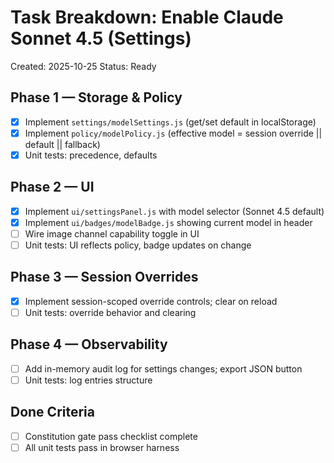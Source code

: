 # Task Breakdown: Enable Claude Sonnet 4.5 (Settings)

Created: 2025-10-25
Status: Ready

## Phase 1 — Storage & Policy
- [x] Implement `settings/modelSettings.js` (get/set default in localStorage)
- [x] Implement `policy/modelPolicy.js` (effective model = session override || default || fallback)
- [x] Unit tests: precedence, defaults

## Phase 2 — UI
- [x] Implement `ui/settingsPanel.js` with model selector (Sonnet 4.5 default)
- [x] Implement `ui/badges/modelBadge.js` showing current model in header
- [ ] Wire image channel capability toggle in UI
- [ ] Unit tests: UI reflects policy, badge updates on change

## Phase 3 — Session Overrides
- [x] Implement session-scoped override controls; clear on reload
- [ ] Unit tests: override behavior and clearing

## Phase 4 — Observability
- [ ] Add in-memory audit log for settings changes; export JSON button
- [ ] Unit tests: log entries structure

## Done Criteria
- [ ] Constitution gate pass checklist complete
- [ ] All unit tests pass in browser harness
